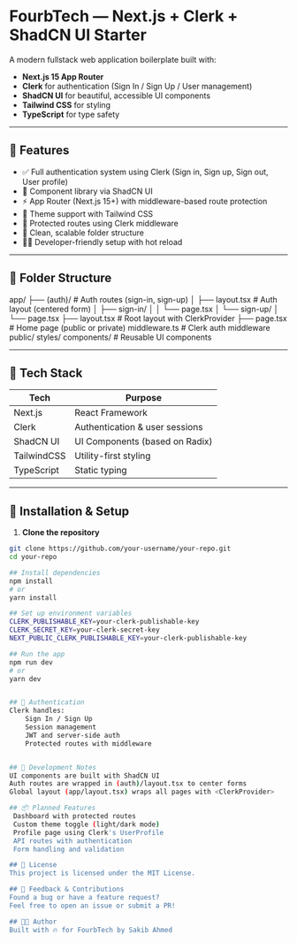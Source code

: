# FourbTech — Next.js + Clerk + ShadCN UI Starter

A modern fullstack web application boilerplate built with:

- **Next.js 15 App Router**
- **Clerk** for authentication (Sign In / Sign Up / User management)
- **ShadCN UI** for beautiful, accessible UI components
- **Tailwind CSS** for styling
- **TypeScript** for type safety

---

## 🚀 Features

- ✅ Full authentication system using Clerk (Sign in, Sign up, Sign out, User profile)
- 🎨 Component library via ShadCN UI
- ⚡ App Router (Next.js 15+) with middleware-based route protection
- 🌙 Theme support with Tailwind CSS
- 🔐 Protected routes using Clerk middleware
- 🧱 Clean, scalable folder structure
- 🧑‍💻 Developer-friendly setup with hot reload

---

## 📁 Folder Structure

app/
├── (auth)/ # Auth routes (sign-in, sign-up)
│ ├── layout.tsx # Auth layout (centered form)
│ ├── sign-in/
│ │ └── page.tsx
│ └── sign-up/
│ └── page.tsx
├── layout.tsx # Root layout with ClerkProvider
├── page.tsx # Home page (public or private)
middleware.ts # Clerk auth middleware
public/
styles/
components/ # Reusable UI components

---

## 🧰 Tech Stack

| Tech        | Purpose                        |
| ----------- | ------------------------------ |
| Next.js     | React Framework                |
| Clerk       | Authentication & user sessions |
| ShadCN UI   | UI Components (based on Radix) |
| TailwindCSS | Utility-first styling          |
| TypeScript  | Static typing                  |

---

## 🔧 Installation & Setup

1. **Clone the repository**

```bash
git clone https://github.com/your-username/your-repo.git
cd your-repo

## Install dependencies
npm install
# or
yarn install

## Set up environment variables
CLERK_PUBLISHABLE_KEY=your-clerk-publishable-key
CLERK_SECRET_KEY=your-clerk-secret-key
NEXT_PUBLIC_CLERK_PUBLISHABLE_KEY=your-clerk-publishable-key

## Run the app
npm run dev
# or
yarn dev


## 🔐 Authentication
Clerk handles:
    Sign In / Sign Up
    Session management
    JWT and server-side auth
    Protected routes with middleware


## 🧪 Development Notes
UI components are built with ShadCN UI
Auth routes are wrapped in (auth)/layout.tsx to center forms
Global layout (app/layout.tsx) wraps all pages with <ClerkProvider>

## 📦 Planned Features
 Dashboard with protected routes
 Custom theme toggle (light/dark mode)
 Profile page using Clerk's UserProfile
 API routes with authentication
 Form handling and validation

## 📝 License
This project is licensed under the MIT License.

## 💬 Feedback & Contributions
Found a bug or have a feature request?
Feel free to open an issue or submit a PR!

## 👨‍💻 Author
Built with 🔥 for FourbTech by Sakib Ahmed